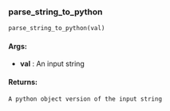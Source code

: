 

### parse_string_to_python
```python
parse_string_to_python(val)
```


#### Args:

* **val** :  An input string

#### Returns:
    A python object version of the input string